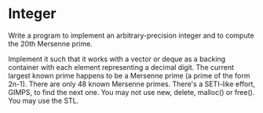 # Integer
Write a program to implement an arbitrary-precision integer and to compute the 20th Mersenne prime.


Implement it such that it works with a vector or deque as a backing container with each element representing a decimal digit.
The current largest known prime happens to be a Mersenne prime (a prime of the form 2n-1). There are only 48 known Mersenne primes.
There's a SETI-like effort, GIMPS, to find the next one.
You may not use new, delete, malloc() or free(). You may use the STL.
